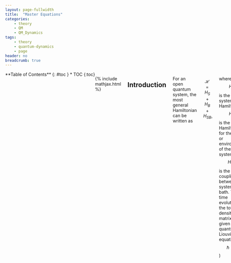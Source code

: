 ```yaml
---
layout: page-fullwidth
title:  "Master Equations"
categories:
    - theory
    - QM
    - QM_Dynamics
tags:
    - theory
    - quantum-dynamics
    - page
header: no
breadcrumb: true
---
```

<div class="row">
<div class="medium-4 medium-push-8 columns" style="float:left" markdown="1">
<div class="panel radius" markdown="1">
**Table of Contents**
{: #toc }
* TOC
{:toc}
</div>
</div><!-- /.medium-4.columns -->

<div class="medium-8 medium-pull-4 columns" markdown="1">

{% include mathjax.html %}

## Introduction

For an open quantum system, the most general Hamiltonian can be written as

$$
\begin{equation}\label{eq:openQuantumH}
    \mathcal{H} = H_S + H_B + H_{SB},
\end{equation}
$$

where $$H_S$$ is the system Hamiltonian, $$H_B$$ is the Hamiltonian for the bath or environment of the system, and $$H_{SB}$$ is the coupling between the system and bath. The time evolution of the total density matrix is given by the quantum Liouville equation ($$\hbar = 1$$)

$$
\begin{equation}\label{eq:quantumLiouville}
    \frac{d\rho(t)}{dt} = -i[\mathcal{H},\rho(t)].
\end{equation}
$$

For convenience, we commonly define the Liouville operator $$\mathcal{L}$$. Its behaviour is defined by how it acts on an operator $$A$$

$$
\begin{equation}
    \mathcal{L}A = -i[\mathcal{H},A].
\end{equation}
$$

The total density matrix $$\rho(t)$$ contains information about the bath dynamics that are typically not of interest. Eq. \eqref{eq:quantumLiouville} is also difficult to solve. This chapter outlines various quantum master equations that take different approaches in approximating Eq. \eqref{eq:quantumLiouville} to learn about the dynamics of the system.


### The Interaction Picture

Analysis of this equation is commonly easier in the interaction picture. For convenience, we begin by writing Eq.\eqref{eq:openQuantumH} as a dominant piece $$H_0$$ and a perturbation $$V$$

$$
\begin{equation}
\mathcal{H} = H_0 + \lambda V,
\end{equation}
$$

The total time evolution operator that evolves our system from time zero to time $$t$$ is

$$
\begin{align}
    U(t) &= e^{-i\mathcal{H}t} = U_{V}(t)U_0(t),\\
    U_{V}(t) &= e_\leftarrow^{-i\lambda\int_0^t d\tau V(\tau)},\\
    U_0(t) &= e^{-iH_0t},
\end{align}
$$

where we have broken the operator into two parts using a time ordered exponential to ensure time-dependent operators are ordered from right to left with increasing time arguments. An operator $$A$$ in the interaction picture is defined as

$$
\begin{equation}
    \hat{A}(t) = U_0^\dagger(t)A(t)U_0(t).
\end{equation}
$$

From this definition we rewrite the Liouville equation in the interaction picture as

$$
\begin{equation}\label{eq:liouvilleInteraction}
    \frac{d}{dt}\hat\rho(t) = -i\lambda[\hat{H}_{V},\hat\rho(t)] = \hat\mathcal{L}_V\hat\rho(t)
\end{equation}
$$

{% include accordian.html title='Exercise' contents='Confirm for yourself that this is the correct expression for the Liouville equation in the interaction picture.' %}

### Projection Operators

Frequently we do not care about the dynamics of the entire density matrix. For example, we may only want to know about how the population of the system evolves. We can narrow our focus to the part we care about by tracing out the rest of the system/bath. This effect is usually achieved through projection operators. As an example, if we wish to focus on solely the system dynamics we define our projection operator as

$$
\begin{align}
P \cdot &= \rho_B \text{Tr}_B\{\cdot\},\\
Q &= 1-P
\end{align}
$$

where $$\text{Tr}_B$$ denotes a trace over bath states and $$\rho_B = e^{-\beta H_B}/\mathcal{Z}_B$$ is the equilibrium bath operator--$$\mathcal{Z}_B = \text{Tr}_B\{e^{-\beta H_B}\}$$. This definition of the projection operator ensures that $$P^2 = P$$. 

{% capture c %}
{% raw %}
<ol>
<li> Confirm that this projection operator returns a reduced density matrix \(\sigma = \text{Tr}_B\{\rho(t)\}\) where the bath degrees of freedom have been traced out. <i>Hint:</i> Define a basis set \(|a,\alpha\rangle\) where \(a\) denotes bath states and \(alpha\) denotes system states. </li>
<li> Confirm that \(P^2 = P\). </li>
</ol>
{% endraw %}
{% endcapture %}

{% include accordian.html title='Exercises' contents=c%}

With these definitions we obtain the following system of equations

$$
\begin{align}
\frac{d}{dt}P\hat\rho(t) = \lambda P\hat\mathcal{L}_V(t)(P+Q)\hat\rho(t),\label{eq:PonLiouville}\\
\frac{d}{dt}Q\hat\rho(t) = \lambda Q\hat\mathcal{L}_V(t)(P+Q)\hat\rho(t),\label{eq:QonLiouville}
\end{align}
$$

where we have used the most important trick of inserting one in the form of $$P+Q$$ and $$P$$ and $$Q$$ are time-independent. We start by solving Eq. \eqref{eq:QonLiouville} exactly

$$
\begin{equation}\label{eq:Qsolution}
Q\hat\rho(t) = e^{\lambda Q \hat\mathcal{L}_V\,t}Q\hat\rho(t) + \lambda\int_0^t dt' e^{\lambda Q \hat\mathcal{L}_V\,t'}Q\hat\mathcal{L}_VP\hat\rho(t-t').
\end{equation}
$$

{% include accordian.html title="Exercise" contents="Verify that Eq. \eqref{eq:Qsolution} is the solution to Eq. \eqref{eq:QonLiouville}"%}

This equation can be used to eliminate $$Q$$ from Eq. \eqref{eq:PonLiouville} and obtain the [Nakajima-Zwanzig equation](https://en.wikipedia.org/wiki/Nakajima%E2%80%93Zwanzig_equation). Most master equations follow by starting with this equation and making a series of approximations.

## Redfield Equation

The Redfield equation is one of the most common examples referenced when discussing quantum master equations. It is also ill-defined, with everyone using slightly different simplifications and approximations in their definition In this section we will note the common simplifications and approximations.

Beginning with the Nakajima-Zwanzig equation, we make the following simplifications and approximations

1. $$P\mathcal{L}P = 0$$ as can be shown using the cyclic invariance of the trace
2. Assume the initial density matrix is separable into a bath and system part $$\rho(0) = \rho_B\sigma(0)$$. This approximation is sometimes known as the Born Approximation.
3. Assume that the system-bath interaction is small and **keep only up to 2nd order in $$\lambda$$**. This allows us to expand any exponentials in a Taylor series and keep only terms that are $$\mathcal{O}(\lambda^2)$$ or less. Because $$\lambda$$ is only used to keep track of perturbation order, we now set $$\lambda=1$$.

The resulting equation is

$$
\begin{equation}
\frac{d}{dt}P\hat\rho(t) = P \hat\mathcal{L}_V(t) \int_0^t dt' P \hat\mathcal{L}_V(t)\hat\mathcal{L}_V(t') P \rho(t-t'),
\end{equation}
$$

or rewriting in terms of the reduced density matrix $$\hat\sigma(t) = \text{Tr}_B\{\hat\rho(t)\}$$

$$
\begin{equation}
\frac{d\hat\sigma(t)}{dt} = \int_0^t dt' \text{Tr}_B\{\hat\mathcal{L}_V(t)\hat\mathcal{L}_V(t')\rho_B\hat\sigma(t-t')\}.
\end{equation}
$$


### Assume $$H_{SB}$$ is Separable

To proceed and make further approximations, it is useful to assume that $$V = H_{SB}$$ can be written as a sum of terms that are separable into bath and system operators

$$
\begin{equation}
H_{SB}^I(t) = \sum_k S_k(t) \otimes B_k(t),
\end{equation}
$$

where we are employing a shorthand of explicit time-dependence to denote that $$S_k$$ and $$B_k$$ are in the interaction picture. Utilizing the following facts

1. System and bath operators commute,
2. Cyclic invariance of the trace,
3. $$B_k(t) = U_B^\dagger(t)B_k(0)U_B(t)$$,
4. $$[\rho_B,U_0] = 0$$,

and defining the time correlation function $$C_{k,l}(t) = \text{Tr}_B\{\rho_B B_k(t)B_l(0)\}$$, we obtain

$$
\begin{equation}\label{eq:timeNonLocalRedfield}
\frac{d}{dt}\hat\sigma(t) = -\int_0^t d\tau \sum_{k,l}\left(C_{k,l}(\tau)\left[S_k(t),S_l(t-\tau)\hat\sigma(\tau)\right] - C_{k,l}^*(\tau)\left[S_l(t),\hat\sigma(\tau)S_k(t-\tau)\right]\right)
\end{equation}
$$

### Markov Approximation

A factor that makes Eq. \eqref{eq:timeNonLocalRedfield} difficult to solve is the non-local time dependence--$$\sigma(t)$$ depends on $$\sigma(t' < t)$$ through the factor of $$\sigma(\tau)$$ in the integrand. However, $$C_{k,l}(\tau)$$ tends to have a typical correlation time $$\tau_B$$. For $$\tau \ll \tau_B$$ the bath has largely 'forgotten' its interactions with the system and the correlation is approximately zero. If $$\tau_B$$ is much smaller than the timescale of changes that we are interested, we can make the replacement $$\hat\sigma(\tau) \rightarrow \hat\sigma(t)$$ and change our upper integration bound to infinity.

### Return of the Schrödinger Picture and the Secular Approximation

A matrix element of the reduced density matrix in the Schrödinger picture is given by

$$
\begin{align}
\langle \eta | \frac{d}{dt} \sigma(t)| \nu \rangle &= \langle \eta | \frac{d}{dt}\left(U_0(t)\hat\sigma(t)U_0^\dagger(t)\right)|\nu\rangle,\\
&= -i\omega_{\eta\nu}\sigma_{\eta\nu}(t) + e^{-i\omega_{\eta\nu}t}\frac{d}{dt}\hat\sigma_{nm}(t),
\end{align}
$$

where $$H_S |\eta\rangle = \epsilon_\eta |\eta\rangle$$ and $$\omega_{\eta\nu} = \epsilon_\eta -\epsilon_\nu$$. Obtaining the matrix elements $$\frac{d}{dt}\hat\sigma_{nm}(t)$$ is a straightforward but tedious process. Along the way it can be useful to define

$$
\begin{align}
\Lambda^+_{abcd} &= \sum_{k,l} S_k^{ab}S_l^{cd} \int_0^\infinity d\tau C_{k,l}(\tau) e^{-i\omega_{cd}\tau},\\
\Lambda^-_{abcd} &= \sum_{k,l} S_k^{ab}S_l^{cd} \int_0^\infinity d\tau C^*_{k,l}(\tau) e^{-i\omega_{ab}\tau},
\end{align}
$$

and the Redfield tensor like object

$$
\begin{equation}
R_{abcd} &= \Lambda^+_{dbac}+\Lambda^-_{dbac} - \sum_{l}(\delta_{bd}\Lambda^+_{allc} + \delta_{ac}\Lambda^-_{dllb}).
\end{equation}
$$

The secular approximation, also sometimes called the rotating wave approximation, allows us to discard terms that oscillate rapidly within the timescale of our time-correlations (i.e. we discard terms where $$|\omega_{\eta\nu} - \omega_{\alpha\beta}|$$ is not much less than $$\tau_B$$). And we end up with a form that most would recognize as Redfield

$$
\begin{equation}
\frac{d}{dt}\hat\sigma_{\eta\nu}(t) = \hat\sigma_{\eta\nu}(t)R_{\eta\nu\eta\nu} + \delta_{\eta\nu}\sum_{m\ne \eta}\hat\sigma_{mm}(t)R_{\eta\eta m m}.
\end{equation}
$$